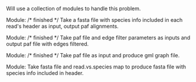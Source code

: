 Will use a collection of modules to handle this problem.

Module: /* finished */
    Take a fasta file with species info included in each read's header as
    input, output paf alignments.

Module: /* finished */
    Take paf file and edge filter parameters as inputs and output paf file with
    edges filtered.

Module: /* finished */
    Take paf file as input and produce gml graph file.

Module:
    Take fasta file and read.vs.species map to produce fasta file with species
    info included in header.
